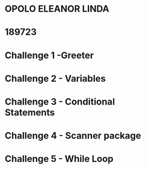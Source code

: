 # OPOLO ELEANOR LINDA
# 189723
# Challenge 1 -Greeter
# Challenge 2 - Variables
# Challenge 3 - Conditional Statements
# Challenge 4 - Scanner package
# Challenge 5 - While Loop
